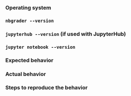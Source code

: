 <!--
Thanks for helping to improve nbgrader!

If you are submitting a bug report or looking for support, please use the below
template so we can efficiently solve the problem.

If you are requesting a new feature, feel free to remove irrelevant pieces of
the issue template. 
-->


### Operating system

### `nbgrader --version`

### `jupyterhub --version` (if used with JupyterHub)

### `jupyter notebook --version` 

### Expected behavior

### Actual behavior

### Steps to reproduce the behavior
